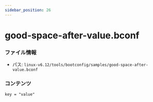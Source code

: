 ```yaml
---
sidebar_position: 26
---
```

# good-space-after-value.bconf

### ファイル情報

- パス: `linux-v6.12/tools/bootconfig/samples/good-space-after-value.bconf`

### コンテンツ

```bconf
key = "value"   

```
